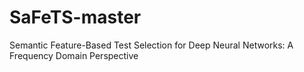 # SaFeTS-master
Semantic Feature-Based Test Selection for Deep Neural Networks: A Frequency Domain Perspective
